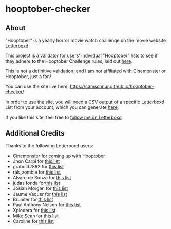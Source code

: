 # hooptober-checker

<h2>About</h2>
"Hooptober" is a yearly horror movie watch challenge on the movie website <a href="https://letterboxd.com/">Letterboxd</a>.

This project is a validator for users' individual "Hooptober" lists to see if they adhere to the Hooptober Challenge rules, laid out <a href=https://letterboxd.com/cinemonster/list/hooptober-x-hooptober-hooptober-let-satan/>here</a>.

This is not a definitive validation, and I am not affiliated with Cinemonster or Hooptober, just a fan!

You can use the site live here:
https://camschnur.github.io/hooptober-checker/

In order to use the site, you will need a CSV output of a specific Letterboxd List from your account, which you can generate <a href="https://letterboxd.com/settings/data/">here</a>.

If you like this site, feel free to <a href="https://letterboxd.com/JurassicParkour/">follow me on Letterboxd</a>.

<h2>Additional Credits</h2>
Thanks to the following Letterboxd users:
<ul>
  <li><a href="https://letterboxd.com/cinemonster/">Cinemonster</a> for coming up with Hooptober
  <li>Jhon Carpi for <a href="https://letterboxd.com/jhoncarpi/list/peter-cushing/">this list</a></li>
  <li>graboid2882 for <a href="https://letterboxd.com/graboid2882/list/robert-englund/">this list</a></li>
  <li>rak_zombie for <a href="https://letterboxd.com/rak_zombie/list/all-dracula/by/rating-lowest/">this list</a></li>
  <li>Alvaro de Souza for <a href="https://letterboxd.com/alvarosouza/list/the-little-list-of-queer-horror/">this list</a></li>
  <li>judas fonda for<a href="https://letterboxd.com/querelle/list/queer-horror-2/">this list</a></li>
  <li>Josiah Morgan for <a href="https://letterboxd.com/list/new/from/josiahmorgan11/tobe-hooper/">this list</a></li>
  <li>Jaume Vaquer for <a href="https://letterboxd.com/jaumevaquer/list/amicus/">this list</a></li>
  <li>Bruniter for <a href="https://letterboxd.com/bruniter/list/mario-bava/">this list</a></li>
  <li>Paul Anthony Nelson for <a href="https://letterboxd.com/cinemaviscera/list/bram-stokers-dracula/">this list</a></li>
  <li>Xplodera for <a href="https://letterboxd.com/xplodera/list/ever-danced-with-the-devil-in-the-pale-moonlight/">this list</a></li>
  <li>Mike Sean for <a href="https://letterboxd.com/monocle/list/acts-of-god-natural-disaster-films/">this list</a></li>
  <li>Caroline for <a href="https://letterboxd.com/caroline/list/post-apocalyptic/">this list</a></li>
</ul>
